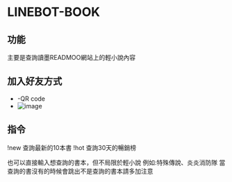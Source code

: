 # LINEBOT-BOOK

## 功能
主要是查詢讀墨READMOO網站上的輕小說內容

## 加入好友方式
- -QR code
- ![image](https://user-images.githubusercontent.com/53147433/176468400-b7c4239c-1cbc-4f69-bc25-339912f4808b.png)

## 指令
!new 查詢最新的10本書
!hot 查詢30天的暢銷榜

也可以直接輸入想查詢的書本，但不局限於輕小說
例如:特殊傳說、炎炎消防隊 
當查詢的書沒有的時候會跳出不是查詢的書本請多加注意
